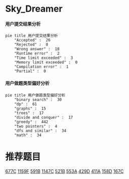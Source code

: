 # Sky_Dreamer

<!-- tabs:start -->



#### **用户提交结果分析**

```mermaid
pie title 用户提交结果分析
    "Accepted" :  26
    "Rejected" :  0
    "Wrong answer" :  18
    "Runtime error" :  2
    "Time limit exceeded" :  3
    "Memory limit exceeded" :  0
    "Compilation error" :  1
    "Partial" :  0
```

#### **用户做题类型偏好分析**

```mermaid
pie title 用户做题类型偏好分析
    "binary search" :  30
    "dp" :  61
    "graphs" :  15
    "trees" :  17
    "divide and conquer" :  17
    "greedy" :  442
    "two pointers" :  4
    "dfs and similar" :  34
    "math" :  34
```



<!-- tabs:end -->
# 推荐题目
[677C](https://codeforces.com/contest/677/problem/C)
[1159F](https://codeforces.com/contest/1159/problem/F)
[591B](https://codeforces.com/contest/591/problem/B)
[1147C](https://codeforces.com/contest/1147/problem/C)
[521B](https://codeforces.com/contest/521/problem/B)
[553A](https://codeforces.com/contest/553/problem/A)
[429D](https://codeforces.com/contest/429/problem/D)
[411A](https://codeforces.com/contest/411/problem/A)
[158D](https://codeforces.com/contest/158/problem/D)
[167C](https://codeforces.com/contest/167/problem/C)
